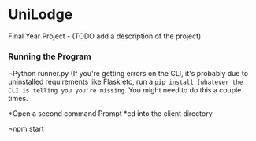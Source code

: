 # UniLodge

Final Year Project - (TODO add a description of the project)


### Running the Program

¬Python runner.py
(If you're getting errors on the CLI, it's probably due to uninstalled requirements like Flask etc, run a `pip install [whatever the CLI is telling you you're missing`. You might need to do this a couple times.

*Open a second command Prompt
*cd into the client directory

¬npm start
